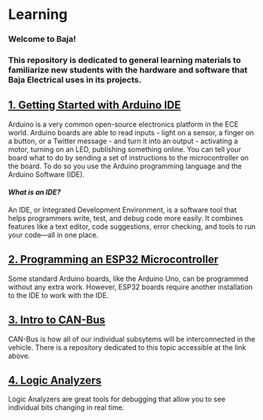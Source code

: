 # Learning

### Welcome to Baja!

### This repository is dedicated to general learning materials to familiarize new students with the hardware and software that Baja Electrical uses in its projects.

## [1. Getting Started with Arduino IDE](https://github.com/NJIT-Highlander-Racing-Electrical/.github/blob/main/1.%20Learning/1.%20Arduino-IDE.md)

Arduino is a very common open-source electronics platform in the ECE world. Arduino boards are able to read inputs - light on a sensor, a finger on a button, or a Twitter message - and turn it into an output - activating a motor, turning on an LED, publishing something online. You can tell your board what to do by sending a set of instructions to the microcontroller on the board. To do so you use the Arduino programming language and the Arduino Software (IDE).

#### *What is an IDE?*

An IDE, or Integrated Development Environment, is a software tool that helps programmers write, test, and debug code more easily. It combines features like a text editor, code suggestions, error checking, and tools to run your code—all in one place.

## [2. Programming an ESP32 Microcontroller](https://github.com/NJIT-Highlander-Racing-Electrical/.github/blob/main/1.%20Learning/2.%20ESP-32.md)

Some standard Arduino boards, like the Arduino Uno, can be programmed without any extra work. However, ESP32 boards require another installation to the IDE to work with the IDE.

## [3. Intro to CAN-Bus](https://github.com/NJIT-Highlander-Racing-Electrical/CAN-Bus)

CAN-Bus is how all of our individual subsytems will be interconnected in the vehicle. There is a repository dedicated to this topic accessible at the link above. 

## [4. Logic Analyzers](https://github.com/NJIT-Highlander-Racing-Electrical/.github/blob/main/1.%20Learning/4.%20Logic-Analyzers.md)

Logic Analyzers are great tools for debugging that allow you to see individual bits changing in real time.
